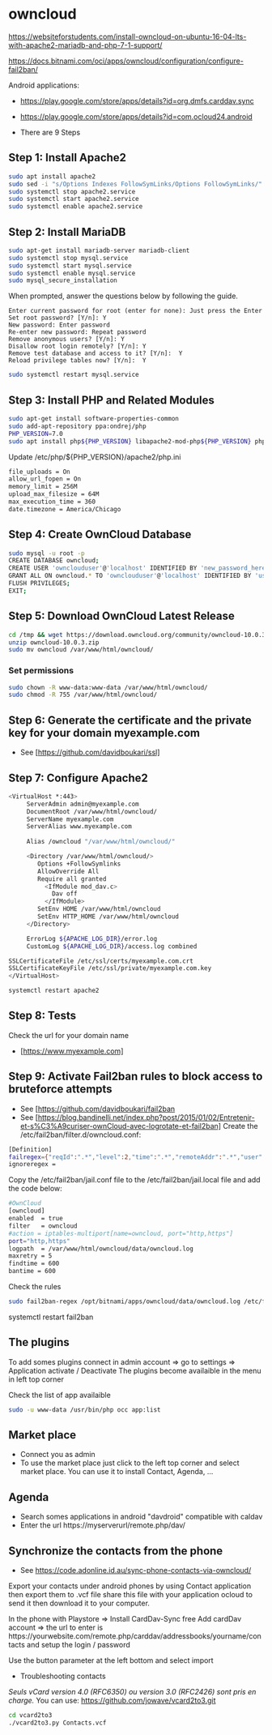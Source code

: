 # owncloud

https://websiteforstudents.com/install-owncloud-on-ubuntu-16-04-lts-with-apache2-mariadb-and-php-7-1-support/

https://docs.bitnami.com/oci/apps/owncloud/configuration/configure-fail2ban/

Android applications: 

* https://play.google.com/store/apps/details?id=org.dmfs.carddav.sync
* https://play.google.com/store/apps/details?id=com.ocloud24.android

* There are 9 Steps

## Step 1: Install Apache2

```bash
sudo apt install apache2
sudo sed -i "s/Options Indexes FollowSymLinks/Options FollowSymLinks/" /etc/apache2/apache2.conf
sudo systemctl stop apache2.service
sudo systemctl start apache2.service
sudo systemctl enable apache2.service
```

## Step 2: Install MariaDB

```bash
sudo apt-get install mariadb-server mariadb-client
sudo systemctl stop mysql.service
sudo systemctl start mysql.service
sudo systemctl enable mysql.service
sudo mysql_secure_installation
```
<p>
When prompted, answer the questions below by following the guide.

    Enter current password for root (enter for none): Just press the Enter
    Set root password? [Y/n]: Y
    New password: Enter password
    Re-enter new password: Repeat password
    Remove anonymous users? [Y/n]: Y
    Disallow root login remotely? [Y/n]: Y
    Remove test database and access to it? [Y/n]:  Y
    Reload privilege tables now? [Y/n]:  Y

```bash
sudo systemctl restart mysql.service
```

## Step 3: Install PHP and Related Modules

```bash
sudo apt-get install software-properties-common
sudo add-apt-repository ppa:ondrej/php
PHP_VERSION=7.0
sudo apt install php${PHP_VERSION} libapache2-mod-php${PHP_VERSION} php${PHP_VERSION}-common libapache2-mod-php${PHP_VERSION} php${PHP_VERSION}-mbstring php${PHP_VERSION}-xmlrpc php${PHP_VERSION}-soap php${PHP_VERSION}-ldap php${PHP_VERSION}-gd php${PHP_VERSION}-xml php${PHP_VERSION}-intl php${PHP_VERSION}-json php${PHP_VERSION}-mysql php${PHP_VERSION}-cli php${PHP_VERSION}-mcrypt php${PHP_VERSION}-ldap php${PHP_VERSION}-zip php${PHP_VERSION}-curl
```

Update /etc/php/${PHP_VERSION}/apache2/php.ini

```bash
file_uploads = On
allow_url_fopen = On
memory_limit = 256M
upload_max_filesize = 64M
max_execution_time = 360
date.timezone = America/Chicago
```

## Step 4: Create OwnCloud Database

```bash
sudo mysql -u root -p
CREATE DATABASE owncloud;
CREATE USER 'ownclouduser'@'localhost' IDENTIFIED BY 'new_password_here';
GRANT ALL ON owncloud.* TO 'ownclouduser'@'localhost' IDENTIFIED BY 'user_password_here' WITH GRANT OPTION;
FLUSH PRIVILEGES;
EXIT;
```

## Step 5: Download OwnCloud Latest Release

```bash
cd /tmp && wget https://download.owncloud.org/community/owncloud-10.0.3.zip
unzip owncloud-10.0.3.zip
sudo mv owncloud /var/www/html/owncloud/
```

### Set permissions

```bash
sudo chown -R www-data:www-data /var/www/html/owncloud/
sudo chmod -R 755 /var/www/html/owncloud/
```

## Step 6: Generate the certificate and the private key for your domain myexample.com

* See [https://github.com/davidboukari/ssl]

## Step 7: Configure Apache2

```bash
<VirtualHost *:443>
     ServerAdmin admin@myexample.com
     DocumentRoot /var/www/html/owncloud/
     ServerName myexample.com
     ServerAlias www.myexample.com
  
     Alias /owncloud "/var/www/html/owncloud/"

     <Directory /var/www/html/owncloud/>
        Options +FollowSymlinks
        AllowOverride All
        Require all granted
          <IfModule mod_dav.c>
            Dav off
          </IfModule>
        SetEnv HOME /var/www/html/owncloud
        SetEnv HTTP_HOME /var/www/html/owncloud
     </Directory>

     ErrorLog ${APACHE_LOG_DIR}/error.log
     CustomLog ${APACHE_LOG_DIR}/access.log combined

SSLCertificateFile /etc/ssl/certs/myexample.com.crt
SSLCertificateKeyFile /etc/ssl/private/myexample.com.key
</VirtualHost>
```

```bash
systemctl restart apache2
```
## Step 8: Tests

Check the url for your domain name
* [https://www.myexample.com]


## Step 9: Activate Fail2ban rules to block access to bruteforce attempts

* See [https://github.com/davidboukari/fail2ban
* See [https://blog.bandinelli.net/index.php?post/2015/01/02/Entretenir-et-s%C3%A9curiser-ownCloud-avec-logrotate-et-fail2ban]
Create the /etc/fail2ban/filter.d/owncloud.conf:

```bash
[Definition]
failregex={"reqId":".*","level":2,"time":".*","remoteAddr":".*","user":".*","app":"core","method":"POST","url":".*","message":"Login failed: '.*' \(Remote IP: '<HOST>'\)"}
ignoreregex =
```

Copy the /etc/fail2ban/jail.conf file to the /etc/fail2ban/jail.local file and add the code below:

```bash
#OwnCloud
[owncloud]
enabled  = true
filter   = owncloud
#action = iptables-multiport[name=owncloud, port="http,https"]
port="http,https"
logpath  = /var/www/html/owncloud/data/owncloud.log
maxretry = 5
findtime = 600
bantime = 600
```

Check the rules
```bash
sudo fail2ban-regex /opt/bitnami/apps/owncloud/data/owncloud.log /etc/fail2ban/filter.d/owncloud.conf
```

systemctl restart fail2ban


## The plugins

To add somes plugins connect in admin account => go to settings => Application activate / Deactivate
The plugins become availaible in the menu in left top corner

Check the list of app availaible
```bash
sudo -u www-data /usr/bin/php occ app:list
```

## Market place

* Connect you as admin
* To use the market place just click to the left top corner and select market place.
You can use it to install Contact, Agenda, ... 

## Agenda

* Search somes applications in android "davdroid" compatible with caldav
* Enter the url https://myserverurl/remote.php/dav/


## Synchronize the contacts from the phone

 * See https://code.adonline.id.au/sync-phone-contacts-via-owncloud/

Export your contacts under android phones by using Contact application then export them to .vcf file
share this file with your application ocloud to send it then download it to your computer.

<p>
 In the phone with Playstore => Install CardDav-Sync free
 Add cardDav account => the url to enter is  https://yourwebsite.com/remote.php/carddav/addressbooks/yourname/contacts and setup the login / password
<p>

Use the button parameter at the left bottom and select import

* Troubleshooting contacts

*Seuls vCard version 4.0 (RFC6350) ou version 3.0 (RFC2426) sont pris en charge.*
You can use: https://github.com/jowave/vcard2to3.git

```bash
cd vcard2to3
./vcard2to3.py Contacts.vcf
```
